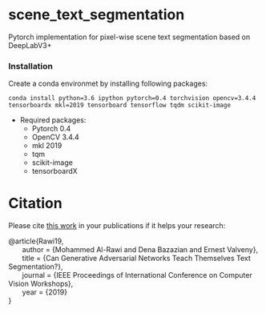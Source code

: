 # scene_text_segmentation
Pytorch implementation for pixel-wise scene text segmentation based on DeepLabV3+ 

### Installation ###

Create a conda environmet by installing following packages:

```
conda install python=3.6 ipython pytorch=0.4 torchvision opencv=3.4.4 tensorboardx mkl=2019 tensorboard tensorflow tqdm scikit-image
```
* Required packages:
    * Pytorch 0.4
    * OpenCV 3.4.4
    * mkl 2019
    * tqm
    * scikit-image
    * tensorboardX

# Citation #

Please cite [this work](http:) in your publications if it helps your research: <br />

@article{Rawi19,<br />
&nbsp;&nbsp;&nbsp;&nbsp;&nbsp;&nbsp;	author = {Mohammed Al-Rawi and Dena Bazazian and Ernest Valveny},<br />
&nbsp;&nbsp;&nbsp;&nbsp;&nbsp;&nbsp;	title = {Can Generative Adversarial Networks Teach Themselves Text Segmentation?},<br />
&nbsp;&nbsp;&nbsp;&nbsp;&nbsp;&nbsp;	journal = {IEEE Proceedings of International Conference on Computer Vision Workshops},<br />
&nbsp;&nbsp;&nbsp;&nbsp;&nbsp;&nbsp;	year = {2019}<br />
}<br />
